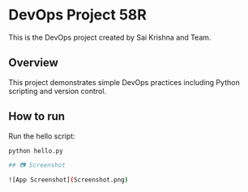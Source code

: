 # DevOps Project 58R

This is the DevOps project created by Sai Krishna and Team.

## Overview

This project demonstrates simple DevOps practices including Python scripting and version control.

## How to run


Run the hello script:

```bash
python hello.py

## 📷 Screenshot

![App Screenshot](Screenshot.png)


